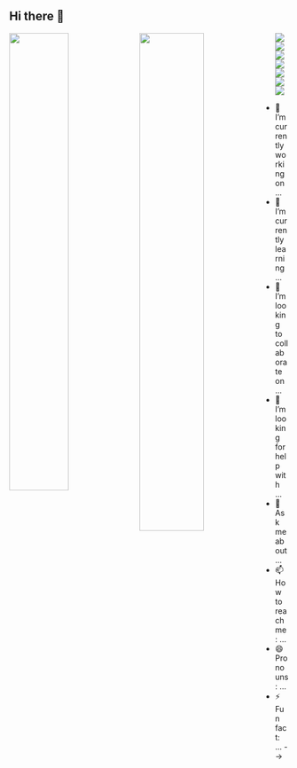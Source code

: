 ## Hi there 👋

<img align="left" width="46%" src="https://github-readme-stats.vercel.app/api?username=AndresFLK&show_icons=true&theme=radical"  />

<img align="left" width="48%"  src="https://github-readme-stats.vercel.app/api/top-langs/?username=AndresFLK&layout=compact&theme=radical"  />

<img src="https://img.shields.io/badge/MongoDB-%234ea94b.svg?style=for-the-badge&logo=mongodb&logoColor=white&badgeColor=black"  />
<img  src="https://img.shields.io/badge/Microsoft%20SQL%20Server-CC2927?style=for-the-badge&logo=microsoft%20sql%20server&logoColor=white"  />
<img  src="https://img.shields.io/badge/Adobe%20XD-470137?style=for-the-badge&logo=Adobe%20XD&logoColor=#FF61F6"  />
<img  src="https://img.shields.io/badge/Gimp-657D8B?style=for-the-badge&logo=gimp&logoColor=FFFFFF"  />
<img  src="https://img.shields.io/badge/html5-%23E34F26.svg?style=for-the-badge&logo=html5&logoColor=white)"  />
<img  src="https://img.shields.io/badge/css3-%231572B6.svg?style=for-the-badge&logo=css3&logoColor=white)"  />
<img  src="https://img.shields.io/badge/java-%23ED8B00.svg?style=for-the-badge&logo=java&logoColor=white)"  />

- 🔭 I’m currently working on ...
- 🌱 I’m currently learning ...
- 👯 I’m looking to collaborate on ...
- 🤔 I’m looking for help with ...
- 💬 Ask me about ...
- 📫 How to reach me: ...
- 😄 Pronouns: ...
- ⚡ Fun fact: ...
  -->
